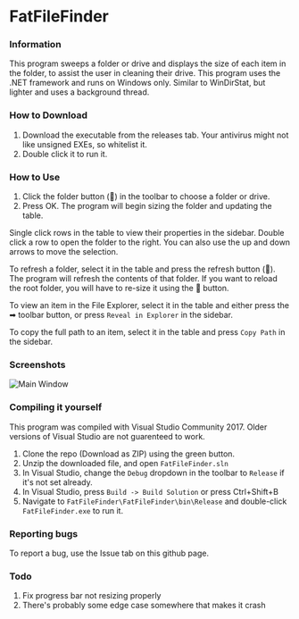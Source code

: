 # FatFileFinder

### Information
This program sweeps a folder or drive and displays the size of each item in the folder, to assist the user in cleaning their drive.
This program uses the .NET framework and runs on Windows only.
Similar to WinDirStat, but lighter and uses a background thread.

### How to Download
1. Download the executable from the releases tab. Your antivirus might not like unsigned EXEs, so whitelist it.
2. Double click it to run it. 

### How to Use
1. Click the folder button (📁) in the toolbar to choose a folder or drive.
2. Press OK. The program will begin sizing the folder and updating the table.

Single click rows in the table to view their properties in the sidebar. Double click a row to open the folder to the right. 
You can also use the up and down arrows to move the selection. 

To refresh a folder, select it in the table and press the refresh button (🔁). The program will refresh the contents of that folder.
If you want to reload the root folder, you will have to re-size it using the 📁 button.

To view an item in the File Explorer, select it in the table and either press the ➡ toolbar button, or press `Reveal in Explorer` in the sidebar.

To copy the full path to an item, select it in the table and press `Copy Path` in the sidebar.

### Screenshots
![Main Window](https://i.imgur.com/19IEXtf.png)

### Compiling it yourself
This program was compiled with Visual Studio Community 2017. Older versions of Visual Studio are not guarenteed to work.
1. Clone the repo (Download as ZIP) using the green button.
2. Unzip the downloaded file, and open `FatFileFinder.sln`
3. In Visual Studio, change the ``Debug`` dropdown in the toolbar to ``Release`` if it's not set already.
3. In Visual Studio, press ``Build -> Build Solution`` or press Ctrl+Shift+B
4. Navigate to ``FatFileFinder\FatFileFinder\bin\Release`` and double-click `FatFileFinder.exe` to run it.

### Reporting bugs
To report a bug, use the Issue tab on this github page.

### Todo
1. Fix progress bar not resizing properly
2. There's probably some edge case somewhere that makes it crash
